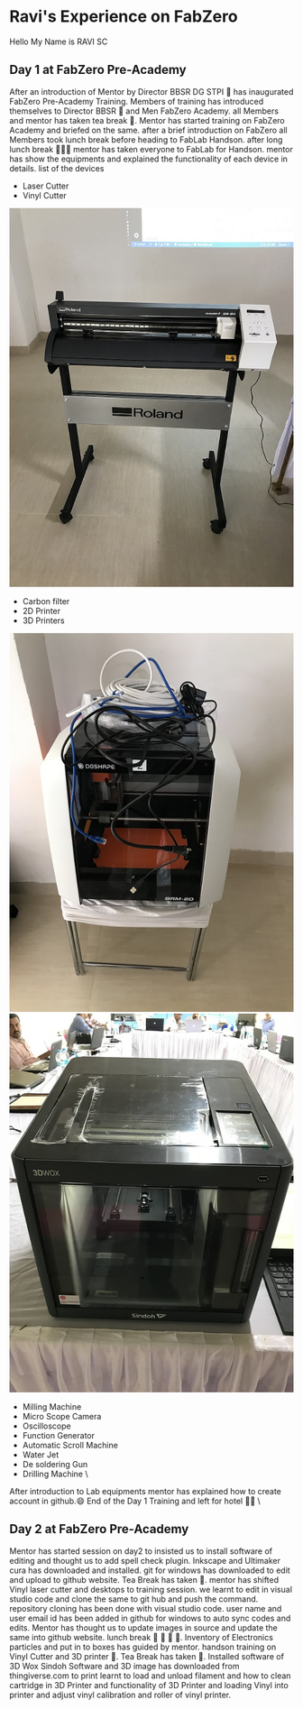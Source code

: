 
# Ravi's Experience on FabZero
Hello My Name is RAVI SC
## Day 1 at FabZero Pre-Academy
After an introduction of Mentor by Director BBSR DG STPI :office: has inaugurated FabZero Pre-Academy Training.
Members of training has introduced themselves to Director BBSR :office: and Men FabZero Academy.
all Members and mentor has taken tea break :tea:.
Mentor has started training on FabZero Academy and briefed on the same.
after a brief introduction on FabZero all Members took lunch break before heading to FabLab Handson.
after long lunch break :rice_ball::fork_and_knife::bento: mentor has taken everyone to FabLab for Handson.
mentor has show the equipments and explained the functionality of each device in details.
list of the devices
- Laser Cutter
- Vinyl Cutter

![image of vinyl cutter](img/vinylcutter.jpg)

- Carbon filter
- 2D Printer
- 3D Printers

![image of 3d cutter](img/3dcutter.jpg)
![image of 3d cutter](img/3dlasercutter.jpg)

- Milling Machine
- Micro Scope Camera
- Oscilloscope
- Function Generator
- Automatic Scroll Machine
- Water Jet
- De soldering Gun
- Drilling Machine  \

After introduction to Lab equipments mentor has explained how to create account in github.:smile: 
End of the Day 1 Training and left for hotel :car::hotel: \


## Day 2 at FabZero Pre-Academy 
Mentor has started session on day2 to insisted us to install software of editing and thought us to add spell check plugin.
Inkscape and Ultimaker cura has downloaded and installed.
git for windows has downloaded to edit and upload to github website.
Tea Break has taken :tea:.
mentor has shifted Vinyl laser cutter and desktops to training session.
we learnt to edit in visual studio code and clone the same to git hub and push the command.
repository cloning has been done with visual studio code.
user name and user email id has been added in github for windows to auto sync codes and edits. 
Mentor has thought us to update images in source and update the same into github website.
lunch break :rice_ball:      :fork_and_knife:              :bento:  :mushroom:.
Inventory of Electronics particles and put in to boxes has guided by mentor.
handson training on Vinyl Cutter and 3D printer :electric_plug:.
Tea Break has taken :tea:.
Installed software of 3D Wox Sindoh Software and 3D image has downloaded from thingiverse.com to print
learnt to load and unload filament and how to clean cartridge in 3D Printer and functionality of 3D Printer and loading Vinyl into printer and adjust vinyl calibration and roller of vinyl printer.
